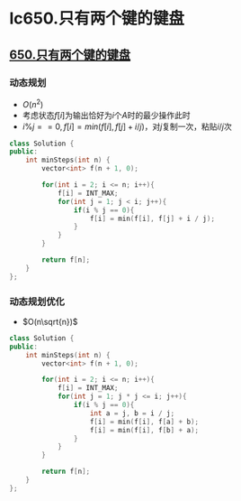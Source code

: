 # lc650.只有两个键的键盘




## [650.只有两个键的键盘](https://leetcode-cn.com/problems/2-keys-keyboard/)

### 动态规划

+ $O(n^2)$
+ 考虑状态$f[i]$为输出恰好为$i$个$A$时的最少操作此时
+ ${i \% j == 0}, f[i] = min{(f[i], f[j] + i / j)}$，对$j$复制一次，粘贴$i/j$次

``` cpp
class Solution {
public:
    int minSteps(int n) {
        vector<int> f(n + 1, 0);

        for(int i = 2; i <= n; i++){
            f[i] = INT_MAX;
            for(int j = 1; j < i; j++){
                if(i % j == 0){
                    f[i] = min(f[i], f[j] + i / j);
                }
            }
        }

        return f[n];
    }
};
```

### 动态规划优化

+ $O(n\sqrt{n})$

``` cpp
class Solution {
public:
    int minSteps(int n) {
        vector<int> f(n + 1, 0);

        for(int i = 2; i <= n; i++){
            f[i] = INT_MAX;
            for(int j = 1; j * j <= i; j++){
                if(i % j == 0){
                    int a = j, b = i / j;
                    f[i] = min(f[i], f[a] + b);
                    f[i] = min(f[i], f[b] + a);
                }
            }
        }

        return f[n];
    }
};
```


